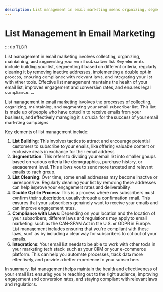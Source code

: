 ```yaml
---
description: List management in email marketing means organizing, segmenting, and cleaning your subscriber list. It boosts engagement, improves conversions, and ensures compliance with email laws.
---
```


# List Management in Email Marketing

::: tip TLDR

List management in email marketing involves collecting, organizing, maintaining, and segmenting your email subscriber list. Key elements include building your list, segmenting it based on different criteria, regularly cleaning it by removing inactive addresses, implementing a double opt-in process, ensuring compliance with relevant laws, and integrating your list with other tools. Effective list management maintains the health of your email list, improves engagement and conversion rates, and ensures legal compliance.
:::

List management in email marketing involves the processes of collecting, organizing, maintaining, and segmenting your email subscriber list. This list is made up of people who have opted in to receive emails from your business, and effectively managing it is crucial for the success of your email marketing campaigns. 

Key elements of list management include:

1. **List Building**: This involves tactics to attract and encourage potential customers to subscribe to your emails, like offering valuable content or exclusive deals in exchange for their email address.
2. **Segmentation**: This refers to dividing your email list into smaller groups based on various criteria like demographics, purchase history, or engagement level. This allows you to send more targeted and relevant emails to each group.
3. **List Cleaning**: Over time, some email addresses may become inactive or unresponsive. Regularly cleaning your list by removing these addresses can help improve your engagement rates and deliverability.
4. **Double Opt-In Process**: This is a process where new subscribers must confirm their subscription, usually through a confirmation email. This ensures that your subscribers genuinely want to receive your emails and can improve engagement rates.
5. **Compliance with Laws**: Depending on your location and the location of your subscribers, different laws and regulations may apply to email marketing, such as the CAN-SPAM Act in the U.S. or GDPR in Europe. List management includes ensuring that you're compliant with these laws, such as by including a clear way for subscribers to opt out of your emails.
6. **Integrations**: Your email list needs to be able to work with other tools in your marketing tech stack, such as your CRM or your e-commerce platform. This can help you automate processes, track data more effectively, and provide a better experience to your subscribers.

In summary, list management helps maintain the health and effectiveness of your email list, ensuring you're reaching out to the right audience, improving engagement and conversion rates, and staying compliant with relevant laws and regulations.
